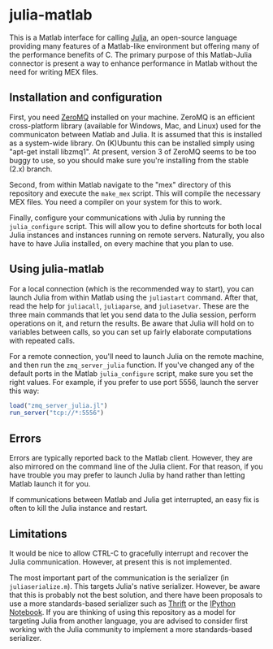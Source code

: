julia-matlab
============

This is a Matlab interface for calling [Julia](http://julialang.org),
an open-source language providing many features of a Matlab-like
environment but offering many of the performance benefits of C. The
primary purpose of this Matlab-Julia connector is present a way to
enhance performance in Matlab without the need for writing MEX files.

## Installation and configuration

First, you need [ZeroMQ](http://www.zeromq.org) installed on your
machine.  ZeroMQ is an efficient cross-platform library (available for
Windows, Mac, and Linux) used for the communicaton between Matlab and
Julia.  It is assumed that this is installed as a system-wide library.
On (K)Ubuntu this can be installed simply using "apt-get install
libzmq1". At present, version 3 of ZeroMQ seems to be too buggy to
use, so you should make sure you're installing from the stable (2.x)
branch.

Second, from within Matlab navigate to the "mex" directory of this
repository and execute the ``make_mex`` script.  This will compile the
necessary MEX files.  You need a compiler on your system for this to
work.

Finally, configure your communications with Julia by running the
``julia_configure`` script.  This will allow you to define shortcuts
for both local Julia instances and instances running on remote
servers.  Naturally, you also have to have Julia installed, on every
machine that you plan to use.

## Using julia-matlab

For a local connection (which is the recommended way to start), you
can launch Julia from within Matlab using the ``juliastart`` command.
After that, read the help for ``juliacall``, ``juliaparse``, and
``juliasetvar``.  These are the three main commands that let you send
data to the Julia session, perform operations on it, and return the
results. Be aware that Julia will hold on to variables between calls,
so you can set up fairly elaborate computations with repeated calls.

For a remote connection, you'll need to launch Julia on the remote
machine, and then run the ``zmq_server_julia`` function.  If you've
changed any of the default ports in the Matlab ``julia_configure``
script, make sure you set the right values.  For example, if you
prefer to use port 5556, launch the server this way:

```Julia
load("zmq_server_julia.jl")
run_server("tcp://*:5556")
```

## Errors

Errors are typically reported back to the Matlab client. However, they
are also mirrored on the command line of the Julia client. For that
reason, if you have trouble you may prefer to launch Julia by hand
rather than letting Matlab launch it for you.

If communications between Matlab and Julia get interrupted, an easy
fix is often to kill the Julia instance and restart.

## Limitations

It would be nice to allow CTRL-C to gracefully interrupt and recover
the Julia communication. However, at present this is not implemented.

The most important part of the communication is the serializer (in
``juliaserialize.m``). This targets Julia's native
serializer. However, be aware that this is probably not the best
solution, and there have been proposals to use a more standards-based
serializer such as [Thrift](http://thrift.apache.org/) or the [IPython
Notebook](http://ipython.org/ipython-doc/dev/interactive/htmlnotebook.html).
If you are thinking of using this repository as a model for targeting
Julia from another language, you are advised to consider first working
with the Julia community to implement a more standards-based
serializer.
